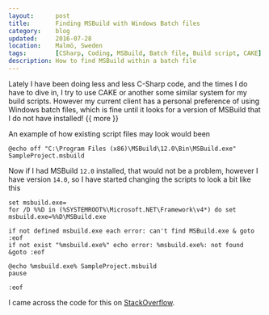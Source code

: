 ```yaml
---
layout:      post
title:       Finding MSBuild with Windows Batch files
category:    blog
updated:     2016-07-28
location:    Malmö, Sweden
tags:        [CSharp, Coding, MSBuild, Batch file, Build script, CAKE]
description: How to find MSBuild within a batch file
---
```


Lately I have been doing less and less C-Sharp code, and the times I do have to dive in, I try to use CAKE or another some similar system for my build scripts. However my current client has a personal preference of using Windows batch files, which is fine until it looks for a version of MSBuild that I do not have installed! {{ more }}

An example of how existing script files may look would been

```batch
@echo off "C:\Program Files (x86)\MSBuild\12.0\Bin\MSBuild.exe" SampleProject.msbuild
``` 

Now if I had MSBuild `12.0` installed, that would not be a problem, however I have version `14.0`, so I have started changing the scripts to look a bit like this

```batch
set msbuild.exe=
for /D %%D in (%SYSTEMROOT%\Microsoft.NET\Framework\v4*) do set msbuild.exe=%%D\MSBuild.exe

if not defined msbuild.exe each error: can't find MSBuild.exe & goto :eof
if not exist "%msbuild.exe%" echo error: %msbuild.exe%: not found &goto :eof

@echo %msbuild.exe% SampleProject.msbuild
pause

:eof
```

I came across the code for this on [StackOverflow](http://stackoverflow.com/a/13752506/221456).